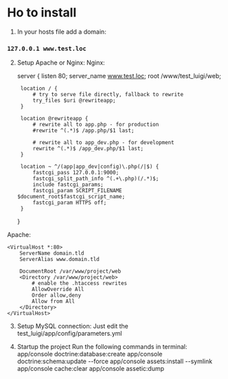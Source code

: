 Ho to install
========================

1) In your hosts file add a domain:
### `127.0.0.1 www.test.loc`

2) Setup Apache or Nginx:
Nginx:

    server {
        listen 80;
        server_name www.test.loc;
        root /www/test_luigi/web;

        location / {
            # try to serve file directly, fallback to rewrite
            try_files $uri @rewriteapp;
        }

        location @rewriteapp {
            # rewrite all to app.php - for production
            #rewrite ^(.*)$ /app.php/$1 last;

            # rewrite all to app_dev.php - for development
            rewrite ^(.*)$ /app_dev.php/$1 last;
        }

        location ~ ^/(app|app_dev|config)\.php(/|$) {
            fastcgi_pass 127.0.0.1:9000;
            fastcgi_split_path_info ^(.+\.php)(/.*)$;
            include fastcgi_params;
            fastcgi_param SCRIPT_FILENAME $document_root$fastcgi_script_name;
            fastcgi_param HTTPS off;
        }
    }

Apache:

    <VirtualHost *:80>
        ServerName domain.tld
        ServerAlias www.domain.tld

        DocumentRoot /var/www/project/web
        <Directory /var/www/project/web>
            # enable the .htaccess rewrites
            AllowOverride All
            Order allow,deny
            Allow from All
        </Directory>
    </VirtualHost>

3) Setup MySQL connection:
Just edit the test_luigi/app/config/parameters.yml

4) Startup the project
Run the following commands in terminal:
    app/console doctrine:database:create
    app/console doctrine:schema:update --force
    app/console assets:install --symlink
    app/console cache:clear
    app/console assetic:dump
